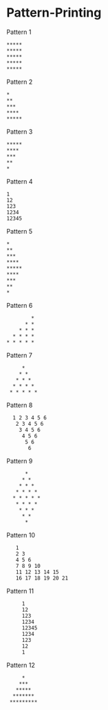 # Pattern-Printing

Pattern 1

    *****
    *****
    *****
    *****
    *****

Pattern 2

    *
    **
    ***
    ****
    *****

Pattern 3
    
    *****
    ****
    ***
    **
    *

Pattern 4

    1
    12
    123
    1234
    12345

Pattern 5

    *
    **
    ***
    ****
    *****
    ****
    ***
    **
    *


Pattern 6

            *
          * *
        * * *
      * * * *
    * * * * *



Pattern 7

         *
        * *
       * * *
      * * * *
     * * * * *

Pattern 8

      1 2 3 4 5 6
       2 3 4 5 6
        3 4 5 6
         4 5 6
          5 6
           6

Pattern 9

          *
         * *
        * * *
       * * * *
      * * * * *
       * * * *
        * * *
         * *
          *

Pattern 10

       1
       2 3
       4 5 6
       7 8 9 10
       11 12 13 14 15
       16 17 18 19 20 21

Pattern 11

         1
         12
         123
         1234
         12345
         1234
         123
         12
         1

Pattern 12

         *
        ***
       *****
      *******
     *********



